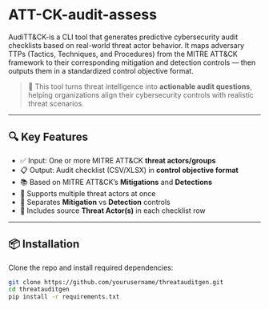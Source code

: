 # ATT-CK-audit-assess
AudiTT&CK-is a CLI tool that generates predictive cybersecurity audit checklists based on real-world threat actor behavior. It maps adversary TTPs (Tactics, Techniques, and Procedures) from the MITRE ATT&amp;CK framework to their corresponding mitigation and detection controls — then outputs them in a standardized control objective format.

> 🎯 This tool turns threat intelligence into **actionable audit questions**, helping organizations align their cybersecurity controls with realistic threat scenarios.

---

## 🔍 Key Features

- ✅ Input: One or more MITRE ATT&CK **threat actors/groups**
- 📋 Output: Audit checklist (CSV/XLSX) in **control objective format**
- 📚 Based on MITRE ATT&CK’s **Mitigations** and **Detections**
- 🔀 Supports multiple threat actors at once
- 🧠 Separates **Mitigation** vs **Detection** controls
- 📌 Includes source **Threat Actor(s)** in each checklist row

---

## 📦 Installation

Clone the repo and install required dependencies:

```bash
git clone https://github.com/yourusername/threatauditgen.git
cd threatauditgen
pip install -r requirements.txt
